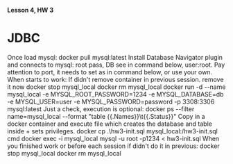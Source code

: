 **Lesson 4, HW 3**
# JDBC
Once load mysql:
    docker pull mysql:latest
    Install Database Navigator plugin and connects to mysql: root pass, DB see in command below, user:root. Pay attention to port, it needs to set as in command below, or use your own.
When starts to work:
    If didn't remove container in previous session. remove it now
        docker stop mysql_local
        docker rm mysql_local
docker run -d --name mysql_local -e MYSQL_ROOT_PASSWORD=1234 -e MYSQL_DATABASE=db -e MYSQL_USER=user -e MYSQL_PASSWORD=password -p 3308:3306 mysql:latest
Just a check, execution is optional:
    docker ps --filter name=mysql_local --format "table {{.Names}}\t{{.Status}}"
Copy in a docker container and execute file which creates the database and table inside + sets privileges.
    docker cp .\hw3-init.sql mysql_local:/hw3-init.sql
    cmd
    docker exec -i mysql_local mysql -u root -p1234 < hw3-init.sql
When you finished work or before each session if didn't do it in previous:
    docker stop mysql_local
    docker rm mysql_local


